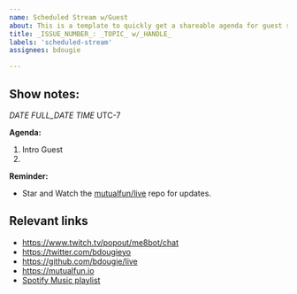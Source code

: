 ```yaml
---
name: Scheduled Stream w/Guest
about: This is a template to quickly get a shareable agenda for guest streams
title: _ISSUE_NUMBER_: _TOPIC_ w/_HANDLE_
labels: 'scheduled-stream'
assignees: bdougie

---
```

## Show notes:

_DATE_ _FULL_DATE_ _TIME_ UTC-7

**Agenda:**

1. Intro Guest
1.

**Reminder:** 

- Star and Watch the [mutualfun/live](https://github.com/mutualfun/live/) repo for updates. 

## Relevant links

- https://www.twitch.tv/popout/me8bot/chat
- https://twitter.com/bdougieyo
- https://github.com/bdougie/live
- https://mutualfun.io
- [Spotify Music playlist](https://open.spotify.com/playlist/7zrrIjhj4DuiVC9D6MRVMZ?si=S0QGUYxZTmC278Qw_jMwZg)
